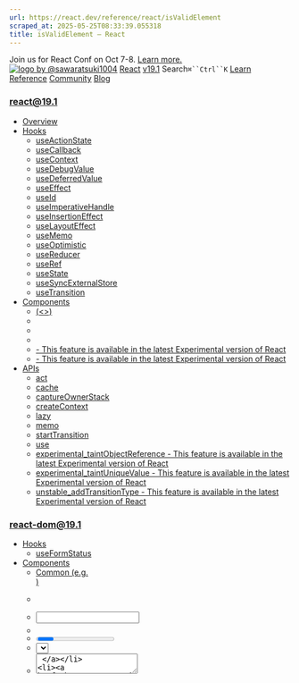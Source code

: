 ```yaml
---
url: https://react.dev/reference/react/isValidElement
scraped_at: 2025-05-25T08:33:39.055318
title: isValidElement – React
---
```


Join us for React Conf on Oct 7-8.
[Learn more.](https://conf.react.dev/)
[![logo by @sawaratsuki1004](https://react.dev/_next/image?url=%2Fimages%2Fuwu.png&w=128&q=75)](https://react.dev/)
[React](https://react.dev/)
[v19.1](https://react.dev/versions)
Search`⌘``Ctrl``K`
[Learn](https://react.dev/learn)
[Reference](https://react.dev/reference/react)
[Community](https://react.dev/community)
[Blog](https://react.dev/blog)
[](https://react.dev/community/translations)
[](https://github.com/facebook/react/releases)
### react@19.1
  * [Overview ](https://react.dev/reference/react "Overview")
  * [Hooks ](https://react.dev/reference/react/hooks "Hooks")
    * [useActionState ](https://react.dev/reference/react/useActionState "useActionState")
    * [useCallback ](https://react.dev/reference/react/useCallback "useCallback")
    * [useContext ](https://react.dev/reference/react/useContext "useContext")
    * [useDebugValue ](https://react.dev/reference/react/useDebugValue "useDebugValue")
    * [useDeferredValue ](https://react.dev/reference/react/useDeferredValue "useDeferredValue")
    * [useEffect ](https://react.dev/reference/react/useEffect "useEffect")
    * [useId ](https://react.dev/reference/react/useId "useId")
    * [useImperativeHandle ](https://react.dev/reference/react/useImperativeHandle "useImperativeHandle")
    * [useInsertionEffect ](https://react.dev/reference/react/useInsertionEffect "useInsertionEffect")
    * [useLayoutEffect ](https://react.dev/reference/react/useLayoutEffect "useLayoutEffect")
    * [useMemo ](https://react.dev/reference/react/useMemo "useMemo")
    * [useOptimistic ](https://react.dev/reference/react/useOptimistic "useOptimistic")
    * [useReducer ](https://react.dev/reference/react/useReducer "useReducer")
    * [useRef ](https://react.dev/reference/react/useRef "useRef")
    * [useState ](https://react.dev/reference/react/useState "useState")
    * [useSyncExternalStore ](https://react.dev/reference/react/useSyncExternalStore "useSyncExternalStore")
    * [useTransition ](https://react.dev/reference/react/useTransition "useTransition")
  * [Components ](https://react.dev/reference/react/components "Components")
    * [<Fragment> (<>) ](https://react.dev/reference/react/Fragment "<Fragment> \(<>\)")
    * [<Profiler> ](https://react.dev/reference/react/Profiler "<Profiler>")
    * [<StrictMode> ](https://react.dev/reference/react/StrictMode "<StrictMode>")
    * [<Suspense> ](https://react.dev/reference/react/Suspense "<Suspense>")
    * [<Activity> - This feature is available in the latest Experimental version of React](https://react.dev/reference/react/Activity "<Activity>")
    * [<ViewTransition> - This feature is available in the latest Experimental version of React](https://react.dev/reference/react/ViewTransition "<ViewTransition>")
  * [APIs ](https://react.dev/reference/react/apis "APIs")
    * [act ](https://react.dev/reference/react/act "act")
    * [cache ](https://react.dev/reference/react/cache "cache")
    * [captureOwnerStack ](https://react.dev/reference/react/captureOwnerStack "captureOwnerStack")
    * [createContext ](https://react.dev/reference/react/createContext "createContext")
    * [lazy ](https://react.dev/reference/react/lazy "lazy")
    * [memo ](https://react.dev/reference/react/memo "memo")
    * [startTransition ](https://react.dev/reference/react/startTransition "startTransition")
    * [use ](https://react.dev/reference/react/use "use")
    * [experimental_taintObjectReference  - This feature is available in the latest Experimental version of React](https://react.dev/reference/react/experimental_taintObjectReference "experimental_taintObjectReference")
    * [experimental_taintUniqueValue  - This feature is available in the latest Experimental version of React](https://react.dev/reference/react/experimental_taintUniqueValue "experimental_taintUniqueValue")
    * [unstable_addTransitionType  - This feature is available in the latest Experimental version of React](https://react.dev/reference/react/addTransitionType "unstable_addTransitionType")
### react-dom@19.1
  * [Hooks ](https://react.dev/reference/react-dom/hooks "Hooks")
    * [useFormStatus ](https://react.dev/reference/react-dom/hooks/useFormStatus "useFormStatus")
  * [Components ](https://react.dev/reference/react-dom/components "Components")
    * [Common (e.g. <div>) ](https://react.dev/reference/react-dom/components/common "Common \(e.g. <div>\)")
    * [<form> ](https://react.dev/reference/react-dom/components/form "<form>")
    * [<input> ](https://react.dev/reference/react-dom/components/input "<input>")
    * [<option> ](https://react.dev/reference/react-dom/components/option "<option>")
    * [<progress> ](https://react.dev/reference/react-dom/components/progress "<progress>")
    * [<select> ](https://react.dev/reference/react-dom/components/select "<select>")
    * [<textarea> ](https://react.dev/reference/react-dom/components/textarea "<textarea>")
    * [<link> ](https://react.dev/reference/react-dom/components/link "<link>")
    * [<meta> ](https://react.dev/reference/react-dom/components/meta "<meta>")
    * [<script> ](https://react.dev/reference/react-dom/components/script "<script>")
    * [<style> ](https://react.dev/reference/react-dom/components/style "<style>")
    * [<title> ](https://react.dev/reference/react-dom/components/title "<title>")
  * [APIs ](https://react.dev/reference/react-dom "APIs")
    * [createPortal ](https://react.dev/reference/react-dom/createPortal "createPortal")
    * [flushSync ](https://react.dev/reference/react-dom/flushSync "flushSync")
    * [preconnect ](https://react.dev/reference/react-dom/preconnect "preconnect")
    * [prefetchDNS ](https://react.dev/reference/react-dom/prefetchDNS "prefetchDNS")
    * [preinit ](https://react.dev/reference/react-dom/preinit "preinit")
    * [preinitModule ](https://react.dev/reference/react-dom/preinitModule "preinitModule")
    * [preload ](https://react.dev/reference/react-dom/preload "preload")
    * [preloadModule ](https://react.dev/reference/react-dom/preloadModule "preloadModule")
  * [Client APIs ](https://react.dev/reference/react-dom/client "Client APIs")
    * [createRoot ](https://react.dev/reference/react-dom/client/createRoot "createRoot")
    * [hydrateRoot ](https://react.dev/reference/react-dom/client/hydrateRoot "hydrateRoot")
  * [Server APIs ](https://react.dev/reference/react-dom/server "Server APIs")
    * [renderToPipeableStream ](https://react.dev/reference/react-dom/server/renderToPipeableStream "renderToPipeableStream")
    * [renderToReadableStream ](https://react.dev/reference/react-dom/server/renderToReadableStream "renderToReadableStream")
    * [renderToStaticMarkup ](https://react.dev/reference/react-dom/server/renderToStaticMarkup "renderToStaticMarkup")
    * [renderToString ](https://react.dev/reference/react-dom/server/renderToString "renderToString")
  * [Static APIs ](https://react.dev/reference/react-dom/static "Static APIs")
    * [prerender ](https://react.dev/reference/react-dom/static/prerender "prerender")
    * [prerenderToNodeStream ](https://react.dev/reference/react-dom/static/prerenderToNodeStream "prerenderToNodeStream")
### Rules of React
  * [Overview ](https://react.dev/reference/rules "Overview")
    * [Components and Hooks must be pure ](https://react.dev/reference/rules/components-and-hooks-must-be-pure "Components and Hooks must be pure")
    * [React calls Components and Hooks ](https://react.dev/reference/rules/react-calls-components-and-hooks "React calls Components and Hooks")
    * [Rules of Hooks ](https://react.dev/reference/rules/rules-of-hooks "Rules of Hooks")
### React Server Components
  * [Server Components ](https://react.dev/reference/rsc/server-components "Server Components")
  * [Server Functions ](https://react.dev/reference/rsc/server-functions "Server Functions")
  * [Directives ](https://react.dev/reference/rsc/directives "Directives")
    * ['use client' ](https://react.dev/reference/rsc/use-client "'use client'")
    * ['use server' ](https://react.dev/reference/rsc/use-server "'use server'")
### Legacy APIs
  * [Legacy React APIs ](https://react.dev/reference/react/legacy "Legacy React APIs")
    * [Children ](https://react.dev/reference/react/Children "Children")
    * [cloneElement ](https://react.dev/reference/react/cloneElement "cloneElement")
    * [Component ](https://react.dev/reference/react/Component "Component")
    * [createElement ](https://react.dev/reference/react/createElement "createElement")
    * [createRef ](https://react.dev/reference/react/createRef "createRef")
    * [forwardRef ](https://react.dev/reference/react/forwardRef "forwardRef")
    * [isValidElement ](https://react.dev/reference/react/isValidElement "isValidElement")
    * [PureComponent ](https://react.dev/reference/react/PureComponent "PureComponent")


Is this page useful?
[API Reference](https://react.dev/reference/react)
[Legacy React APIs](https://react.dev/reference/react/legacy)
# isValidElement[](https://react.dev/reference/react/isValidElement#undefined "Link for this heading")
`isValidElement` checks whether a value is a React element.
```

const isElement = isValidElement(value)

```

  * [Reference ](https://react.dev/reference/react/isValidElement#reference)
    * [`isValidElement(value)` ](https://react.dev/reference/react/isValidElement#isvalidelement)
  * [Usage ](https://react.dev/reference/react/isValidElement#usage)
    * [Checking if something is a React element ](https://react.dev/reference/react/isValidElement#checking-if-something-is-a-react-element)


## Reference [](https://react.dev/reference/react/isValidElement#reference "Link for Reference ")
### `isValidElement(value)` [](https://react.dev/reference/react/isValidElement#isvalidelement "Link for this heading")
Call `isValidElement(value)` to check whether `value` is a React element.
```

import { isValidElement, createElement } from 'react';
// ✅ React elements
console.log(isValidElement(<p />)); // true
console.log(isValidElement(createElement('p'))); // true
// ❌ Not React elements
console.log(isValidElement(25)); // false
console.log(isValidElement('Hello')); // false
console.log(isValidElement({ age: 42 })); // false

```

[See more examples below.](https://react.dev/reference/react/isValidElement#usage)
#### Parameters [](https://react.dev/reference/react/isValidElement#parameters "Link for Parameters ")
  * `value`: The `value` you want to check. It can be any a value of any type.


#### Returns [](https://react.dev/reference/react/isValidElement#returns "Link for Returns ")
`isValidElement` returns `true` if the `value` is a React element. Otherwise, it returns `false`.
#### Caveats [](https://react.dev/reference/react/isValidElement#caveats "Link for Caveats ")
  * **Only[JSX tags](https://react.dev/learn/writing-markup-with-jsx) and objects returned by [`createElement`](https://react.dev/reference/react/createElement) are considered to be React elements.** For example, even though a number like `42` is a valid React _node_ (and can be returned from a component), it is not a valid React element. Arrays and portals created with [`createPortal`](https://react.dev/reference/react-dom/createPortal) are also _not_ considered to be React elements.


## Usage [](https://react.dev/reference/react/isValidElement#usage "Link for Usage ")
### Checking if something is a React element [](https://react.dev/reference/react/isValidElement#checking-if-something-is-a-react-element "Link for Checking if something is a React element ")
Call `isValidElement` to check if some value is a _React element._
React elements are:
  * Values produced by writing a [JSX tag](https://react.dev/learn/writing-markup-with-jsx)
  * Values produced by calling [`createElement`](https://react.dev/reference/react/createElement)


For React elements, `isValidElement` returns `true`:
```

import { isValidElement, createElement } from 'react';
// ✅ JSX tags are React elements
console.log(isValidElement(<p />)); // true
console.log(isValidElement(<MyComponent />)); // true
// ✅ Values returned by createElement are React elements
console.log(isValidElement(createElement('p'))); // true
console.log(isValidElement(createElement(MyComponent))); // true

```

Any other values, such as strings, numbers, or arbitrary objects and arrays, are not React elements.
For them, `isValidElement` returns `false`:
```

// ❌ These are *not* React elements
console.log(isValidElement(null)); // false
console.log(isValidElement(25)); // false
console.log(isValidElement('Hello')); // false
console.log(isValidElement({ age: 42 })); // false
console.log(isValidElement([<div />, <div />])); // false
console.log(isValidElement(MyComponent)); // false

```

It is very uncommon to need `isValidElement`. It’s mostly useful if you’re calling another API that _only_ accepts elements (like [`cloneElement`](https://react.dev/reference/react/cloneElement) does) and you want to avoid an error when your argument is not a React element.
Unless you have some very specific reason to add an `isValidElement` check, you probably don’t need it.
##### Deep Dive
#### React elements vs React nodes [](https://react.dev/reference/react/isValidElement#react-elements-vs-react-nodes "Link for React elements vs React nodes ")
Show Details
When you write a component, you can return any kind of _React node_ from it:
```

function MyComponent() {
 // ... you can return any React node ...
}

```

A React node can be:
  * A React element created like `<div />` or `createElement('div')`
  * A portal created with [`createPortal`](https://react.dev/reference/react-dom/createPortal)
  * A string
  * A number
  * `true`, `false`, `null`, or `undefined` (which are not displayed)
  * An array of other React nodes


**Note`isValidElement` checks whether the argument is a _React element,_ not whether it’s a React node.** For example, `42` is not a valid React element. However, it is a perfectly valid React node:
```

function MyComponent() {
 return 42; // It's ok to return a number from component
}

```

This is why you shouldn’t use `isValidElement` as a way to check whether something can be rendered.
[PreviousforwardRef](https://react.dev/reference/react/forwardRef)[NextPureComponent](https://react.dev/reference/react/PureComponent)
[](https://opensource.fb.com/)
Copyright © Meta Platforms, Inc
no uwu plz
uwu?
Logo by[@sawaratsuki1004](https://twitter.com/sawaratsuki1004)
[Learn React](https://react.dev/learn)
[Quick Start](https://react.dev/learn)
[Installation](https://react.dev/learn/installation)
[Describing the UI](https://react.dev/learn/describing-the-ui)
[Adding Interactivity](https://react.dev/learn/adding-interactivity)
[Managing State](https://react.dev/learn/managing-state)
[Escape Hatches](https://react.dev/learn/escape-hatches)
[API Reference](https://react.dev/reference/react)
[React APIs](https://react.dev/reference/react)
[React DOM APIs](https://react.dev/reference/react-dom)
[Community](https://react.dev/community)
[Code of Conduct](https://github.com/facebook/react/blob/main/CODE_OF_CONDUCT.md)
[Meet the Team](https://react.dev/community/team)
[Docs Contributors](https://react.dev/community/docs-contributors)
[Acknowledgements](https://react.dev/community/acknowledgements)
More
[Blog](https://react.dev/blog)
[React Native](https://reactnative.dev/)
[Privacy](https://opensource.facebook.com/legal/privacy)
[Terms](https://opensource.fb.com/legal/terms/)
[](https://www.facebook.com/react)[](https://twitter.com/reactjs)[](https://bsky.app/profile/react.dev)[](https://github.com/facebook/react)
## On this page
  * [Overview](https://react.dev/reference/react/isValidElement)
  * [Reference ](https://react.dev/reference/react/isValidElement#reference)
  * [`isValidElement(value)` ](https://react.dev/reference/react/isValidElement#isvalidelement)
  * [Usage ](https://react.dev/reference/react/isValidElement#usage)
  * [Checking if something is a React element ](https://react.dev/reference/react/isValidElement#checking-if-something-is-a-react-element)




